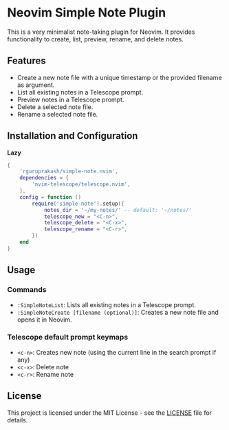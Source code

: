 # Neovim Simple Note Plugin

This is a very minimalist note-taking plugin for Neovim. It provides functionality to create, list, preview, rename, and delete notes.

## Features

- Create a new note file with a unique timestamp or the provided filename as argument.
- List all existing notes in a Telescope prompt.
- Preview notes in a Telescope prompt.
- Delete a selected note file.
- Rename a selected note file.

## Installation and Configuration

**Lazy**

```lua
{
    'rguruprakash/simple-note.nvim',
    dependencies = {
        'nvim-telescope/telescope.nvim',
    },
    config = function ()
        require('simple-note').setup({
            notes_dir = '~/my-notes/' -- default: '~/notes/'
            telescope_new = "<C-n>",
            telescope_delete = "<C-x>",
            telescope_rename = "<C-r>",
        })
    end
}
```

## Usage

### Commands

- `:SimpleNoteList`: Lists all existing notes in a Telescope prompt.
- `:SimpleNoteCreate [filename (optional)]`: Creates a new note file and opens it in Neovim.

### Telescope default prompt keymaps

- `<c-n>`: Creates new note (using the current line in the search prompt if any)
- `<c-x>`: Delete note
- `<c-r>`: Rename note

## License

This project is licensed under the MIT License - see the [LICENSE](LICENSE) file for details.
